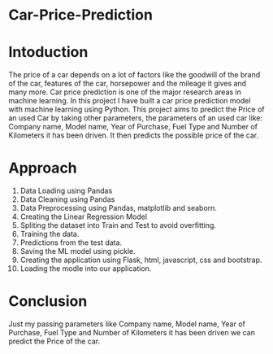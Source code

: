 # Car-Price-Prediction

# Intoduction
The price of a car depends on a lot of factors like the goodwill of the brand of the car, features of the car, horsepower and the mileage it gives and many more. 
Car price prediction is one of the major research areas in machine learning. In this project I have built a car price prediction model with machine learning using Python.
This project aims to predict the Price of an used Car by taking other parameters, the parameters of an used car like: Company name, Model name, Year of Purchase, Fuel Type and Number of Kilometers it has been driven.
It then predicts the possible price of the car.

# Approach
1. Data Loading using Pandas
2. Data Cleaning using Pandas
3. Data Preprocessing using Pandas, matplotlib and seaborn.
4. Creating the Linear Regression Model
5. Spliting the dataset into Train and Test to avoid overfitting.
6. Training the data.
7. Predictions from the test data.
9. Saving the ML model using pickle.
9. Creating the application using Flask, html, javascript, css and bootstrap.
10. Loading the modle into our application.

# Conclusion
Just my passing parameters like Company name, Model name, Year of Purchase, Fuel Type and Number of Kilometers it has been driven we can predict the Price of the car.
